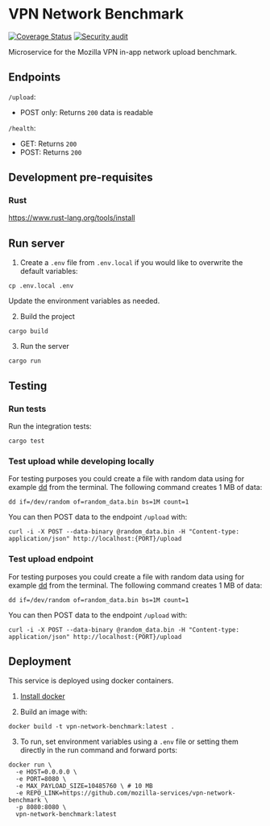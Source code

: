 # VPN Network Benchmark

[![Coverage Status](https://codecov.io/gh/mozilla-services/vpn-network-benchmark/branch/main/graph/badge.svg?token=JW9B9YTOE0)](https://codecov.io/gh/mozilla-services/vpn-network-benchmark)
[![Security audit](https://github.com/mozilla-services/vpn-network-benchmark/actions/workflows/scheduled-audit.yml/badge.svg)](https://github.com/mozilla-services/vpn-network-benchmark/actions/workflows/scheduled-audit.yml)

Microservice for the Mozilla VPN in-app network upload benchmark.

## Endpoints

`/upload`:
- POST only: Returns `200` data is readable

`/health`:
- GET: Returns `200`
- POST: Returns `200`

## Development pre-requisites

### Rust

https://www.rust-lang.org/tools/install

## Run server

1. Create a `.env` file from `.env.local` if you would like to overwrite the default variables:
```
cp .env.local .env
```
Update the environment variables as needed.

2. Build the project
```
cargo build
```

3. Run the server
```
cargo run
```

## Testing

### Run tests

Run the integration tests:
```
cargo test
```

### Test upload while developing locally

For testing purposes you could create a file with random data using for example [dd](https://pubs.opengroup.org/onlinepubs/9699919799/utilities/dd.html) from the terminal. The following command creates 1 MB of data:
```
dd if=/dev/random of=random_data.bin bs=1M count=1
```

You can then POST data to the endpoint `/upload` with:
```
curl -i -X POST --data-binary @random_data.bin -H "Content-type: application/json" http://localhost:{PORT}/upload
```

### Test upload endpoint

For testing purposes you could create a file with random data using for example [dd](https://pubs.opengroup.org/onlinepubs/9699919799/utilities/dd.html) from the terminal. The following command creates 1 MB of data:
```
dd if=/dev/random of=random_data.bin bs=1M count=1
```

You can then POST data to the endpoint `/upload` with:
```
curl -i -X POST --data-binary @random_data.bin -H "Content-type: application/json" http://localhost:{PORT}/upload
````

## Deployment

This service is deployed using docker containers.

1. [Install docker](https://docs.docker.com/engine/install/)

2. Build an image with:
```
docker build -t vpn-network-benchmark:latest .
```

3. To run, set environment variables using a `.env` file or setting them directly in the run command and forward ports:
```
docker run \
  -e HOST=0.0.0.0 \
  -e PORT=8080 \
  -e MAX_PAYLOAD_SIZE=10485760 \ # 10 MB
  -e REPO_LINK=https://github.com/mozilla-services/vpn-network-benchmark \
  -p 8080:8080 \
  vpn-network-benchmark:latest
```
